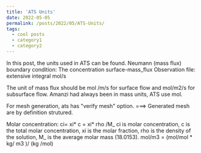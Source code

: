 ```yaml
---
title: 'ATS Units'
date: 2022-05-05
permalink: /posts/2022/05/ATS-Units/
tags:
  - cool posts
  - category1
  - category2
---
```

In this post, the units used in ATS can be found.
Neumann (mass flux) boundary condition:
The concentration 
surface-mass_flux Observation file: extensive integral  mol/s

The unit of mass flux should be mol /m/s for surface flow and mol/m2/s for subsurface flow.
Amanzi had always been in mass units, ATS use mol.

For mesh generation, ats has "verify mesh" option. ===>
Generated mesh are by definition strutured. 


Molar concentration: ci= xi* c = xi* rho /M_
ci is molar concentration, c is the total molar concentration, xi is the molar fraction, rho is the density of the solution, M_ is the average molar mass (18.0153).
mol/m3 = (mol/mol * kg/ m3 )/ (kg /mol)
